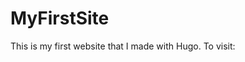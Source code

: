 # MyFirstSite
This is my first website that I made with Hugo.
To visit: [](celestialcrown7.github.io)
